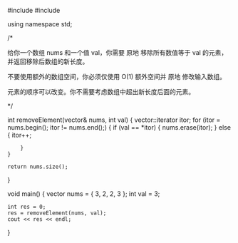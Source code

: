 #include <vector>
#include <iostream>

using namespace std;

/*

给你一个数组 nums 和一个值 val，你需要 原地 移除所有数值等于 val 的元素，并返回移除后数组的新长度。

不要使用额外的数组空间，你必须仅使用 O(1) 额外空间并 原地 修改输入数组。

元素的顺序可以改变。你不需要考虑数组中超出新长度后面的元素。

*/

int removeElement(vector<int>& nums, int val) 
{
	vector<int>::iterator itor;
	for (itor = nums.begin(); itor != nums.end();)
	{
		if (val == *itor)
		{
			nums.erase(itor);
		}
		else
		{
			itor++;

		}
	}
	
	return nums.size();
}


void main()
{
	vector<int> nums = { 3, 2, 2, 3 };
	int val = 3;

	int res = 0;
	res = removeElement(nums, val);
	cout << res << endl;

}